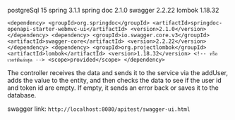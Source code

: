postgreSql 15
spring 3.1.1
spring doc 2.1.0
swagger 2.2.22
lombok 1.18.32

``<dependency>
            <groupId>org.springdoc</groupId>
            <artifactId>springdoc-openapi-starter-webmvc-ui</artifactId>
            <version>2.1.0</version>
        </dependency>
        <dependency>
            <groupId>io.swagger.core.v3</groupId>
            <artifactId>swagger-core</artifactId>
            <version>2.2.22</version>
        </dependency>
        <dependency>
            <groupId>org.projectlombok</groupId>
            <artifactId>lombok</artifactId>
            <version>1.18.32</version> <!-- หรือเวอร์ชันล่าสุด -->
            <scope>provided</scope>
        </dependency>
``

The controller receives the data and sends it to the service via the addUser, adds the value to the entity, and then checks the data to see if the user id and token id are empty. If empty, it sends an error back or saves it to the database.

swagger link: ``http://localhost:8080/apitest/swagger-ui.html``
